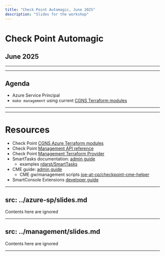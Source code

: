 ```yaml
---
title: "Check Point Automagic, June 2025"
description: "Slides for the workshop"
---
```

# Check Point Automagic
## June 2025

---
---
## Agenda

* Azure Service Principal
* `make management` using current [CGNS Terraform modules](https://github.com/CheckPointSW/terraform-azure-cloudguard-network-security)

---
---
# Resources

* Check Point [CGNS Azure Terraform modules](https://github.com/CheckPointSW/terraform-azure-cloudguard-network-security)
* Check Point [Management API reference](https://sc1.checkpoint.com/documents/latest/APIs/index.html#)
* Check Point [Management Terraform Provider](https://registry.terraform.io/providers/CheckPointSW/checkpoint/latest/docs)
* SmartTasks documentation: [admin guide](https://sc1.checkpoint.com/documents/R82/WebAdminGuides/EN/CP_R82_SecurityManagement_AdminGuide/Content/Topics-SECMG/SmartTasks.htm)
    * examples [rdarst/SmartTasks](https://github.com/rdarst/SmartTasks)
* CME guide: [admin guide](https://sc1.checkpoint.com/documents/IaaS/WebAdminGuides/EN/CP_CME/Content/Topics-CME/CME_Structure_and_Configurations.htm)
    * CME gw/management scripts [joe-at-cp/checkpoint-cme-helper](https://github.com/joe-at-cp/checkpoint-cme-helper)
* SmartConsole Extensions [developer guide](https://sc1.checkpoint.com/documents/SmartConsole/)

---
src: ../azure-sp/slides.md
---

<!-- this page will be loaded from '../azure-sp/slides.md' -->

Contents here are ignored

---
src: ../management/slides.md
---

<!-- this page will be loaded from '../management/slides.md' -->

Contents here are ignored

---